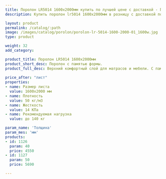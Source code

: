 ```yaml
---
title: Поролон LR5014 1600х2000мм купить по лучшей цене с доставкой - Поролоныч
description: Купить поролон lr5014 1600х2000мм в розницу с доставкой по Москве в интернет-магазине Поролоныча.

layout: product
permalink: /catalog/:path
image: /images/catalog/porolon/porolon-lr-5014-1600-2000-01_1600w.jpg
type: product

weight: 32
add_category: 

product_title: Поролон LR5014 1600х2000мм
product_short_desc: Поролон с памятью формы.
product_full_desc: Верхний комфортный слой для матрасов и мебели. С памятью формы.
        
price_after: "лист"
properties:
- name: Размер листа
  value: 1600х2000 мм
- name: Плотность
  value: 50 кг/м3
- name: Жесткость
  value: 14 КПа
- name: Рекомендуемая нагрузка
  value: до 140 кг

param_name: 'Толщина'
param_mes: 'мм'
products:
- id: 1126
  param: 40
  price: 4550
- id: 1127
  param: 50
  price: 5690

---
```

